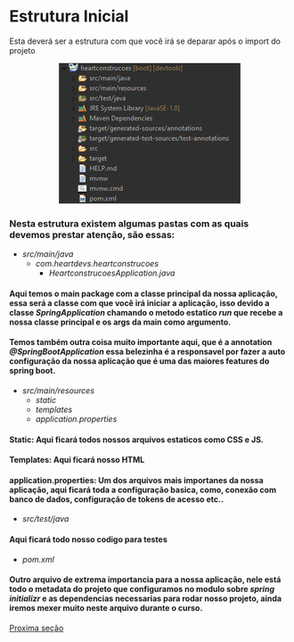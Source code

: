 # Estrutura Inicial
Esta deverá ser a estrutura com que você irá se deparar após o import do projeto
<p align="center">
    <img src="../../assets/start-structure.png" alt="estrutura inicial">
</p>

### Nesta estrutura existem algumas pastas com as quais devemos prestar atenção, são essas:

* _src/main/java_
  * _com.heartdevs.heartconstrucoes_
    * _HeartconstrucoesApplication.java_
#### Aqui temos o main package com a classe principal da nossa aplicação, essa será a classe com que você irá iniciar a aplicação, isso devido a classe _SpringApplication_ chamando o metodo estatico _run_ que recebe a nossa classe principal e os args da main como argumento.
#### Temos também outra coisa muito importante aqui, que é a annotation _@SpringBootApplication_ essa belezinha é a responsavel por fazer a auto configuração da nossa aplicação que é uma das maiores features do spring boot.

* _src/main/resources_
  * _static_
  * _templates_
  * _application.properties_

#### Static: Aqui ficará todos nossos arquivos estaticos como CSS e JS.
#### Templates: Aqui ficará nosso HTML
#### application.properties: Um dos arquivos mais importanes da nossa aplicação, aqui ficará toda a configuração basica, como, conexão com banco de dados, configuração de tokens de acesso etc..

* _src/test/java_
#### Aqui ficará todo nosso codigo para testes

* _pom.xml_
#### Outro arquivo de extrema importancia para a nossa aplicação, nele está todo o metadata do projeto que configuramos no modulo sobre _spring initializr_ e as dependencias necessarias para rodar nosso projeto, ainda iremos mexer muito neste arquivo durante o curso.

[Proxima seção](./hello-world.md)